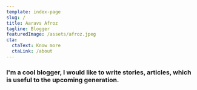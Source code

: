 ```yaml
---
template: index-page
slug: /
title: Aaravs Afroz
tagline: Blogger
featuredImage: /assets/afroz.jpeg
cta:
  ctaText: Know more
  ctaLink: /about
---
```

### I'm a cool blogger, I would like to write stories, articles, which is useful to the upcoming generation.